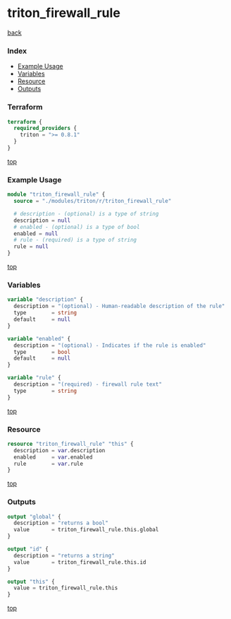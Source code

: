 # triton_firewall_rule

[back](../triton.md)

### Index

- [Example Usage](#example-usage)
- [Variables](#variables)
- [Resource](#resource)
- [Outputs](#outputs)

### Terraform

```terraform
terraform {
  required_providers {
    triton = ">= 0.8.1"
  }
}
```

[top](#index)

### Example Usage

```terraform
module "triton_firewall_rule" {
  source = "./modules/triton/r/triton_firewall_rule"

  # description - (optional) is a type of string
  description = null
  # enabled - (optional) is a type of bool
  enabled = null
  # rule - (required) is a type of string
  rule = null
}
```

[top](#index)

### Variables

```terraform
variable "description" {
  description = "(optional) - Human-readable description of the rule"
  type        = string
  default     = null
}

variable "enabled" {
  description = "(optional) - Indicates if the rule is enabled"
  type        = bool
  default     = null
}

variable "rule" {
  description = "(required) - firewall rule text"
  type        = string
}
```

[top](#index)

### Resource

```terraform
resource "triton_firewall_rule" "this" {
  description = var.description
  enabled     = var.enabled
  rule        = var.rule
}
```

[top](#index)

### Outputs

```terraform
output "global" {
  description = "returns a bool"
  value       = triton_firewall_rule.this.global
}

output "id" {
  description = "returns a string"
  value       = triton_firewall_rule.this.id
}

output "this" {
  value = triton_firewall_rule.this
}
```

[top](#index)